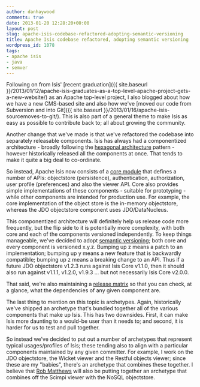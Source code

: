 ```yaml
---
author: danhaywood
comments: true
date: 2013-01-20 12:28:20+00:00
layout: post
slug: apache-isis-codebase-refactored-adopting-semantic-versioning
title: Apache Isis codebase refactored, adopting semantic versioning
wordpress_id: 1078
tags:
- apache isis
- java
- semver
---
```


Following on from Isis' [recent graduation]({{ site.baseurl }}/2013/01/12/apache-isis-graduates-as-a-top-level-apache-project-gets-a-new-website/) as an Apache top-level project, I also blogged about how we have a new CMS-based site and also how we've [moved our code from Subversion and into Git]({{ site.baseurl }}/2013/01/16/apache-isis-sourcemoves-to-git/).  This is also part of a general theme to make Isis as easy as possible to contribute back to; all about growing the community.

Another change that we've made is that we've refactored the codebase into separately releasable components.  Isis has <!-- more -->always had a componentized architecture - broadly following the [hexagonal architecture](http://www.google.co.uk/url?sa=t&rct=j&q=hexagonal%20architecture&source=web&cd=1&cad=rja&sqi=2&ved=0CC8QFjAA&url=http%3A%2F%2Falistair.cockburn.us%2FHexagonal%2Barchitecture&ei=qFfxUIm1FeyY0QW7l4CgBA&usg=AFQjCNGkhC9Z0sbqrxb0beHAItMWuvbsXg&bvm=bv.1357700187,d.d2k) pattern - however historically released all the components at once.  That tends to make it quite a big deal to co-ordinate.

So instead, Apache Isis now consists of a [core module](http://isis.apache.org/documentation.html) that defines a number of APIs: objectstore (persistence), authentication, authorization, user profile (preferences) and also the viewer API.  Core also provides simple implementations of these components - suitable for prototyping - while other components are intended for production use.  For example, the core implementation of the object store is the in-memory objectstore, whereas the JDO objectstore component uses JDO/DataNucleus.

This componentized architecture will definitely help us release code more frequently, but the flip side to it is potentially more complexity, with both core and each of the components versioned independently.  To keep things manageable, we've decided to adopt [semantic versioning](http://semver.org/); both core and every component is versioned x.y.z.  Bumping up z means a patch to an implementation; bumping up y means a new feature that is backwardly compatible; bumping up z means a breaking change to an API.  Thus if a future JDO objectstore v1.2.3 runs against Isis Core v1.1.0, then it should also run against v1.1.1, v1.2.0, v1.9.3 ... but not necessarily Isis Core v2.0.0.

That said, we're also maintaining a [release matrix](http://isis.apache.org/release-matrix.html) so that you can check, at a glance, what the dependencies of any given component are.

The last thing to mention on this topic is archetypes.  Again, historically we've shipped an archetype that's bundled together all of the various components that make up Isis.  This has two downsides.  First, it can make Isis more daunting to a would-be user than it needs to; and second, it is harder for us to test and pull together.

So instead we've decided to put out a number of archetypes that represent typical usages/profiles of Isis; these tending also to align with a particular components maintained by any given committer.  For example, I work on the JDO objectstore, the Wicket viewer and the Restful objects viewer; since these are my "babies", there's an archetype that combines these together.  I believe that [Rob Matthews](http://www.objectconnexions.co.uk/) will also be putting together an archetype that combines off the Scimpi viewer with the NoSQL objectstore.
